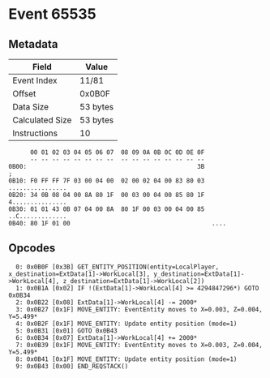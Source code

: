 # Event 65535

## Metadata

| Field           | Value    |
|-----------------|----------|
| Event Index     | 11/81    |
| Offset          | 0x0B0F   |
| Data Size       | 53 bytes |
| Calculated Size | 53 bytes |
| Instructions    | 10       |

```
      00 01 02 03 04 05 06 07  08 09 0A 0B 0C 0D 0E 0F
      -- -- -- -- -- -- -- --  -- -- -- -- -- -- -- --
0B00:                                               3B                 ;
0B10: F0 FF FF 7F 03 00 04 00  02 00 02 04 00 83 80 03  ................
0B20: 34 0B 08 04 00 8A 80 1F  00 03 00 04 00 85 80 1F  4...............
0B30: 01 01 43 0B 07 04 00 8A  80 1F 00 03 00 04 00 85  ..C.............
0B40: 80 1F 01 00                                       ....            
```

## Opcodes

```
  0: 0x0B0F [0x3B] GET_ENTITY_POSITION(entity=LocalPlayer, x_destination=ExtData[1]->WorkLocal[3], y_destination=ExtData[1]->WorkLocal[4], z_destination=ExtData[1]->WorkLocal[2])
  1: 0x0B1A [0x02] IF !(ExtData[1]->WorkLocal[4] >= 4294847296*) GOTO 0x0B34
  2: 0x0B22 [0x08] ExtData[1]->WorkLocal[4] -= 2000*
  3: 0x0B27 [0x1F] MOVE_ENTITY: EventEntity moves to X=0.003, Z=0.004, Y=5.499*
  4: 0x0B2F [0x1F] MOVE_ENTITY: Update entity position (mode=1)
  5: 0x0B31 [0x01] GOTO 0x0B43
  6: 0x0B34 [0x07] ExtData[1]->WorkLocal[4] += 2000*
  7: 0x0B39 [0x1F] MOVE_ENTITY: EventEntity moves to X=0.003, Z=0.004, Y=5.499*
  8: 0x0B41 [0x1F] MOVE_ENTITY: Update entity position (mode=1)
  9: 0x0B43 [0x00] END_REQSTACK()
```
